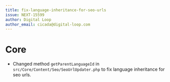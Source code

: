 ```yaml
---
title: fix-language-inheritance-for-seo-urls
issue: NEXT-15599
author: Digital Loop
author_email: cicada@digital-loop.com 
---
```

# Core
*  Changed method `getParentLanguageId` in `src/Core/Content/Seo/SeoUrlUpdater.php` to fix language inheritance for seo urls.

